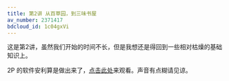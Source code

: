 ```yaml
---
title: 第2讲 从百草园，到三味书屋
av_number: 2371417
bdcloud_id: 1c04gxVi
---
```


这是第2讲，虽然我们开始的时间不长，但是我想还是得回到一些相对枯燥的基础知识上。

2P 的软件安利算是做出来了，[点击此处](http://www.bilibili.com/video/av2371417/index_2.html)来观看。声音有点糊请见谅。
